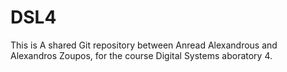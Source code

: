 # DSL4

This is A shared Git repository between Anread Alexandrous and Alexandros Zoupos, for the course Digital Systems aboratory 4.



